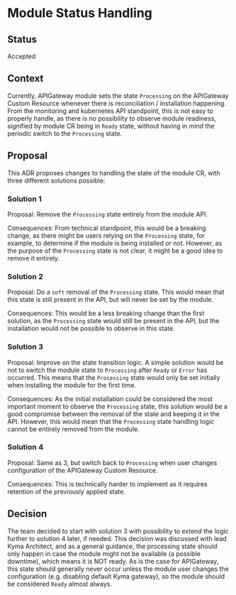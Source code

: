# Module Status Handling

## Status
Accepted

## Context

Currently, APIGateway module sets the state `Processing` on the APIGateway Custom Resource whenever there is reconciliation / installation happening.
From the monitoring and kubernetes API standpoint, this is not easy to properly handle,
as there is no possibility to observe module readiness, signified by module CR being in `Ready` state,
without having in mind the periodic switch to the `Processing` state.

## Proposal

This ADR proposes changes to handling the state of the module CR, with three different solutions possible:

### Solution 1

Proposal: Remove the `Processing` state entirely from the module API.

Consequences: From technical standpoint, this would be a breaking change, as there might be users relying on the `Processing` state,
for example, to determine if the module is being installed or not.
However, as the purpose of the `Processing` state is not clear, it might be a good idea to remove it entirely.

### Solution 2

Proposal: Do a `soft` removal of the `Processing` state. 
This would mean that this state is still present in the API, but will never be set by the module.

Consequences: This would be a less breaking change than the first solution, as the `Processing` state would still be present in the API,
but the installation would not be possible to observe in this state.

### Solution 3

Proposal: Improve on the state transition logic.
A simple solution would be not to switch the module state to `Processing` after `Ready` or `Error` has occurred.
This means that the `Processing` state would only be set initially when installing the module for the first time.

Consequences: As the initial installation could be considered the most important moment to observe the `Processing` state,
this solution would be a good compromise between the removal of the state and keeping it in the API.
However, this would mean that the `Processing` state handling logic cannot be entirely removed from the module.

### Solution 4

Proposal: Same as 3, but switch back to `Processing` when user changes configuration of the APIGateway Custom Resource.

Consequences: This is technically harder to implement as it requires retention of the previously applied state.


## Decision

The team decided to start with solution 3 with possibility to extend the logic further to solution 4 later, if needed.
This decision was discussed with lead Kyma Architect, and as a general guidance, the processing state should only happen in case the module might not be available (a possible downtime), which means it is NOT ready. As is the case for APIGateway, this state should generally never occur unless the module user changes the configuration (e.g. disabling default Kyma gateway), so the module should be considered `Ready` almost always.
